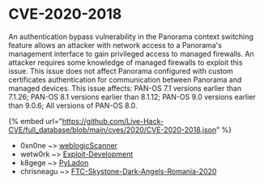 # CVE-2020-2018

An authentication bypass vulnerability in the Panorama context switching feature allows an attacker with network access to a Panorama's management interface to gain privileged access to managed firewalls. An attacker requires some knowledge of managed firewalls to exploit this issue. This issue does not affect Panorama configured with custom certificates authentication for communication between Panorama and managed devices. This issue affects: PAN-OS 7.1 versions earlier than 7.1.26; PAN-OS 8.1 versions earlier than 8.1.12; PAN-OS 9.0 versions earlier than 9.0.6; All versions of PAN-OS 8.0.

{% embed url="https://github.com/Live-Hack-CVE/full_database/blob/main/cves/2020/CVE-2020-2018.json" %}


* 0xn0ne ~> [weblogicScanner](https://zeste.alice-snow.ru/2020/database/cve-2020-2018/weblogicscanner-0xn0ne)
* wetw0rk ~> [Exploit-Development](https://zeste.alice-snow.ru/2020/database/cve-2020-2018/exploit-development-wetw0rk)
* k8gege ~> [PyLadon](https://zeste.alice-snow.ru/2020/database/cve-2020-2018/pyladon-k8gege)
* chrisneagu ~> [FTC-Skystone-Dark-Angels-Romania-2020](https://zeste.alice-snow.ru/2020/database/cve-2020-2018/ftc-skystone-dark-angels-romania-2020-chrisneagu)
